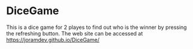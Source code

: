 # DiceGame
This is a dice game for 2 playes to find out who is the winner by pressing the refreshing button. The web site can be accessed at  https://joramdev.github.io/DiceGame/
